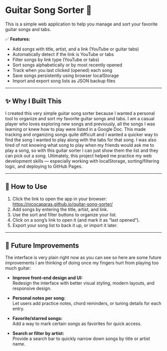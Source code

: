 # Guitar Song Sorter 🎸

This is a simple web application to help you manage and sort your favorite guitar songs and tabs.

✅ **Features:**
- Add songs with title, artist, and a link (YouTube or guitar tabs)
- Automatically detect if the link is YouTube or tabs
- Filter songs by link type (YouTube or tabs)
- Sort songs alphabetically or by most recently opened
- Track when you last clicked (opened) each song
- Save songs persistently using browser localStorage
- Import and export song lists as JSON backup files

---

## ✨ Why I Built This

I created this very simple guitar song sorter because I wanted a personal tool to organize and sort my favorite guitar songs and tabs. I am a casual player who loves exploring new songs and previously, all the songs I was learning or knew how to play were listed in a Google Doc. This made tracking and organizing songs quite difficult and I wanted a quicker way to find the song I wanted to play along with the tabs for that song. I was also tired of not knowing what song to play when my friends would ask me to play a song, so with this guitar sorter I can just show them the list and they can pick out a song. Ultimately, this project helped me practice my web development skills — especially working with localStorage, sorting/filtering logic, and deploying to GitHub Pages.

---

## 🚀 How to Use

1. Click the link to open the app in your browser: https://nicocaparas.github.io/guitar-song-sorter/
2. Add songs by entering the title, artist, and link.
3. Use the sort and filter buttons to organize your list.
4. Click on a song’s link to open it (and mark it as “last opened”).
5. Export your song list to back it up, or import it later.

---

## 🔧 Future Improvements

The interface is very plain right now as you can see so here are some future improvements I am thinking of doing once my fingers hurt from playing too much guitar:

- **Improve front-end design and UI:**  
  Redesign the interface with better visual styling, modern layouts, and responsive design. 

- **Personal notes per song:**  
  Let users add practice notes, chord reminders, or tuning details for each entry.

- **Favorite/starred songs:**  
  Add a way to mark certain songs as favorites for quick access.

- **Search or filter by artist:**  
  Provide a search bar to quickly narrow down songs by title or artist name.
